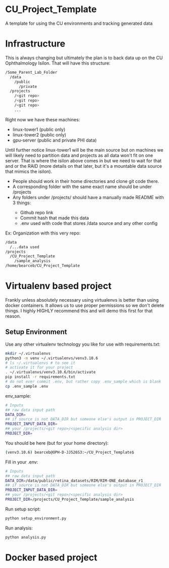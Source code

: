 # CU_Project_Template
A template for using the CU environments and tracking generated data

# Infrastructure
This is always changing but ultimately the plan is to back data up on the CU Ophthalmology Isilon. That will have this structure:

```bash
/Some_Parent_Lab_Folder  
  /data  
    /public
	  /private  
  /projects  
    /<git repo>  
	/<git repo>  
	/<git repo>  
	...
```
Right now we have these machines:
  * linux-tower1 (public only)
  * linux-tower2 (public only)
  * gpu-server (public and private PHI data)

Until further notice linux-tower1 will be the main source but on machines we will likely need to partition data and projects as all data won't fit on one server. That is where the isilon above comes in but we need to wait for that and or the RAID (more details on that later, but it's a mountable data source that mimics the isilon).

* People should work in their home directories and clone git code there.
* A corresponding folder with the same exact name should be under /projects
* Any folders under /projects/<git repo> should have a manually made README with 3 things:
  - Github repo link
  - Commit hash that made this data
  - .env used with code that stores /data source and any other config

Ex: Organization with this very repo:
```bash
/data
  /...data used
/projects
  /CU_Project_Template
    /sample_analysis
/home/bearceb/CU_Project_Template
```

# Virtualenv based project
Frankly unless absolutely necessary using virtualenvs is better than using docker containers. It allows us to use proper permissions so we don't delete things. I highly HIGHLY recommend this and will demo this first for that reason.

## Setup Environment
Use any other virtualenv technology you like for use with requirements.txt:
```bash
mkdir ~/.virtualenvs
python3 -m venv ~/.virtualenvs/venv3.10.6
# ls ~/.virtualenvs # to see it
# activate it for your project
. ~/.virtualenvs/venv3.10.6/bin/activate
pip install -r requirements.txt
# do not ever commit .env, but rather copy .env_sample which is blank
cp .env_sample .env
```

env_sample:
```bash
# Inputs
## raw data input path
DATA_DIR=
## if source is not DATA_DIR but someone else's output in PROJECT_DIR
PROJECT_INPUT_DATA_DIR=
## your /projects/<git repo>/<specific analysis dir>
PROJECT_DIR=
```

You should be here (but for your home directory):
```bash
(venv3.10.6) bearceb@OPH-D-JJ526S3:~/CU_Project_Template$
```

Fill in your .env:
```bash
# Inputs
## raw data input path
DATA_DIR=/data/public/retina_datasets/RIM/RIM-ONE_database_r1
## if source is not DATA_DIR but someone else's output in PROJECT_DIR
PROJECT_INPUT_DATA_DIR=
## your /projects/<git repo>/<specific analysis dir>
PROJECT_DIR=/projects/CU_Project_Template/sample_analysis
```

Run setup script:
```bash
python setup_environment.py
```

Run analysis:
```bash
python analysis.py
```

# Docker based project